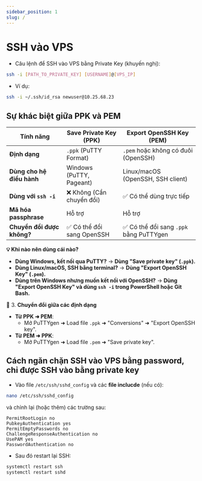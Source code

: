 ```yaml
---
sidebar_position: 1
slug: /
---
```


# SSH vào VPS

- Câu lệnh để SSH vào VPS bằng Private Key (khuyến nghị):

```bash
ssh -i [PATH_TO_PRIVATE_KEY] [USERNAME]@[VPS_IP]
```

- Ví dụ:

```bash
ssh -i ~/.ssh/id_rsa newuser@10.25.68.23
```

## Sự khác biệt giữa PPK và PEM

| Tính năng                  | Save Private Key (PPK)     | Export OpenSSH Key (PEM)                |
| -------------------------- | -------------------------- | --------------------------------------- |
| **Định dạng**              | `.ppk` (PuTTY Format)      | `.pem` hoặc không có đuôi (OpenSSH)     |
| **Dùng cho hệ điều hành**  | Windows (PuTTY, Pageant)   | Linux/macOS (OpenSSH, SSH client)       |
| **Dùng với `ssh -i`**      | ❌ Không (Cần chuyển đổi)  | ✅ Có thể dùng trực tiếp                |
| **Mã hóa passphrase**      | Hỗ trợ                     | Hỗ trợ                                  |
| **Chuyển đổi được không?** | ✅ Có thể đổi sang OpenSSH | ✅ Có thể đổi sang `.ppk` bằng PuTTYgen |

**💡 Khi nào nên dùng cái nào?**

- **Dùng Windows, kết nối qua PuTTY?** → **Dùng "Save private key" (`.ppk`).**
- **Dùng Linux/macOS, SSH bằng terminal?** → **Dùng "Export OpenSSH Key" (`.pem`).**
- **Dùng trên Windows nhưng muốn kết nối với OpenSSH?** → **Dùng "Export OpenSSH Key" và dùng `ssh -i` trong PowerShell hoặc Git Bash.**

🔁 3. **Chuyển đổi giữa các định dạng**

- **Từ PPK ➜ PEM**:
  - Mở PuTTYgen ➜ Load file `.ppk` ➜ "Conversions" ➜ "Export OpenSSH key".
- **Từ PEM ➜ PPK**:
  - Mở PuTTYgen ➜ Load file `.pem` ➜ "Save private key".

## Cách ngăn chặn SSH vào VPS bằng password, chỉ được SSH vào bằng private key

- Vào file `/etc/ssh/sshd_config` và các **file inclucde** (nếu có):

```bash
nano /etc/ssh/sshd_config
```

và chỉnh lại (hoặc thêm) các trường sau:

```text
PermitRootLogin no
PubkeyAuthentication yes
PermitEmptyPasswords no
ChallengeResponseAuthentication no
UsePAM yes
PasswordAuthentication no
```

- Sau đó restart lại SSH:

```bash
systemctl restart ssh
systemctl restart sshd
```
